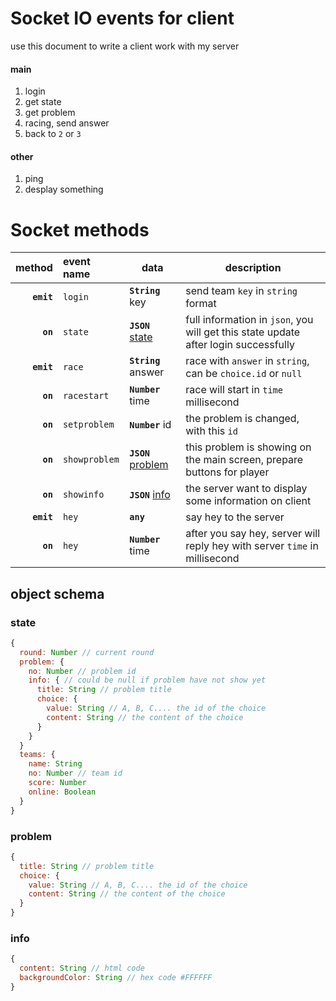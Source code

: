 # Socket IO events for client
use this document to write a client work with my server  

#### main
1. login
2. get state
3. get problem
4. racing, send answer
5. back to `2` or `3`

#### other
1. ping
2. desplay something


# Socket methods

|method|event name|data|description|
|-----:|:---------|----|-----------|
|__`emit`__|`login`|__`String`__ key|send team `key` in `string` format|
|__`on`__|`state`|__`JSON`__ [state](#state)|full information in `json`, you will get this state update after login successfully|
|__`emit`__|`race`|__`String`__ answer|race with `answer` in `string`, can be `choice.id` or `null`|
|__`on`__|`racestart`|__`Number`__ time|race will start in `time` millisecond|
|__`on`__|`setproblem`|__`Number`__ id|the problem is changed, with this `id`|
|__`on`__|`showproblem`|__`JSON`__ [problem](#problem)|this problem is showing on the main screen, prepare buttons for player|
|__`on`__|`showinfo`|__`JSON`__ [info](#info)| the server want to display some information on client|
|__`emit`__|`hey`|__`any`__| say hey to the server|
|__`on`__|`hey`|__`Number`__ time| after you say hey, server will reply hey with server `time` in millisecond|

## object schema
### state
``` javascript
{
  round: Number // current round
  problem: {
    no: Number // problem id
    info: { // could be null if problem have not show yet
      title: String // problem title
      choice: {
        value: String // A, B, C.... the id of the choice
        content: String // the content of the choice
      }
    }
  }
  teams: {
    name: String
    no: Number // team id
    score: Number
    online: Boolean
  }
}
```
### problem
``` javascript
{
  title: String // problem title
  choice: {
    value: String // A, B, C.... the id of the choice
    content: String // the content of the choice
  }
}
```
### info
``` javascript
{
  content: String // html code
  backgroundColor: String // hex code #FFFFFF
}
```

